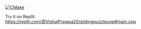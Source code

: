[![CMake](https://github.com/vishalprajapati1/sliding_puzzle_cpp/actions/workflows/c-cpp.yml/badge.svg)](https://github.com/vishalprajapati1/sliding_puzzle_cpp/actions/workflows/c-cpp.yml)

Try it on Replit:
https://replit.com/@VishalPrajapa20/slidingpuzzlecpp#main.cpp
